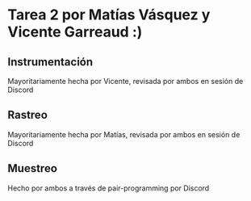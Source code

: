 # Tarea 2 por Matías Vásquez y Vicente Garreaud :)

## Instrumentación
Mayoritariamente hecha por Vicente, revisada por ambos en sesión de Discord

## Rastreo
Mayoritariamente hecha por Matías, revisada por ambos en sesión de Discord

## Muestreo
Hecho por ambos a través de pair-programming por Discord
